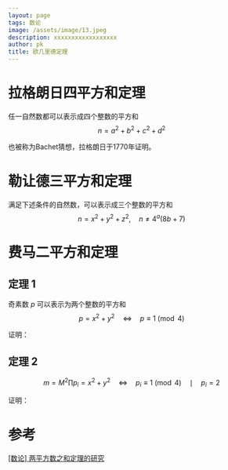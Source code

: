 ```yaml
---
layout: page
tags: 数论
image: /assets/image/13.jpeg
description: xxxxxxxxxxxxxxxxxx
author: pk
title: 欧几里德定理
---
```


# 拉格朗日四平方和定理

任一自然数都可以表示成四个整数的平方和
$$
n = a^2 + b^2 + c^2 + d^2
$$


也被称为Bachet猜想，拉格朗日于1770年证明。



# 勒让德三平方和定理

满足下述条件的自然数，可以表示成三个整数的平方和
$$
n = x^2 + y^2 + z^2,{\quad} n\neq 4^a(8b+7)
$$


# 费马二平方和定理

## 定理 1

奇素数 $p$ 可以表示为两个整数的平方和 
$$
p = x^2 + y^2 {\quad}{\Longleftrightarrow}{\quad}p \equiv 1 \pmod{4}
$$


证明：



## 定理 2


$$
m = M^2\prod{p_i} = x^2 + y^2 {\quad}{\Longleftrightarrow}{\quad} p_i \equiv 1 \pmod{4} {\quad}{\mid}{\quad} p_i = 2
$$


证明：





# 参考

[[数论] 两平方数之和定理的研究](https://www.luogu.com/article/ty5knleg)


